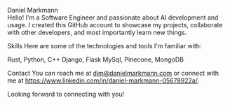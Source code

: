 Daniel Markmann  
Hello! I'm a Software Engineer and passionate about AI development and usage. I created this GitHub account to showcase my projects, collaborate with other developers, and most importantly learn new things.

Skills
Here are some of the technologies and tools I'm familiar with:

Rust, Python, C++
Django, Flask
MySql, Pinecone, MongoDB


Contact
You can reach me at djm@danielmarkmann.com or connect with me at https://www.linkedin.com/in/daniel-markmann-05678922a/.

Looking forward to connecting with you!
